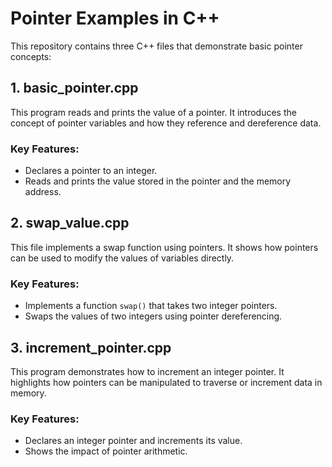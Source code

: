 # Pointer Examples in C++

This repository contains three C++ files that demonstrate basic pointer concepts:

## 1. basic_pointer.cpp

This program reads and prints the value of a pointer. It introduces the concept of pointer variables and how they reference and dereference data.

### Key Features:

- Declares a pointer to an integer.
- Reads and prints the value stored in the pointer and the memory address.

## 2. swap_value.cpp

This file implements a swap function using pointers. It shows how pointers can be used to modify the values of variables directly.

### Key Features:

- Implements a function `swap()` that takes two integer pointers.
- Swaps the values of two integers using pointer dereferencing.

## 3. increment_pointer.cpp

This program demonstrates how to increment an integer pointer. It highlights how pointers can be manipulated to traverse or increment data in memory.

### Key Features:

- Declares an integer pointer and increments its value.
- Shows the impact of pointer arithmetic.
